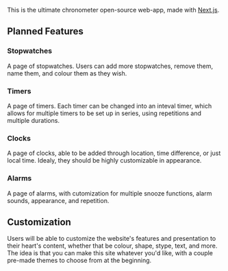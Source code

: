 This is the ultimate chronometer open-source web-app, made with [Next.js](https://nextjs.org/).

## Planned Features

### Stopwatches
A page of stopwatches. Users can add more stopwatches, remove them, name them, and colour them as they wish.

### Timers
A page of timers. Each timer can be changed into an inteval timer, which allows for multiple timers to be set up in series, using repetitions and multiple durations.

### Clocks
A page of clocks, able to be added through location, time difference, or just local time. Idealy, they should be highly customizable in appearance.

### Alarms
A page of alarms, with cutomization for multiple snooze functions, alarm sounds, appearance, and repetition.

## Customization
Users will be able to customize the website's features and presentation to their heart's content, whether that be colour, shape, stype, text, and more. The idea is that you can make this site whatever you'd like, with a couple pre-made themes to choose from at the beginning.
